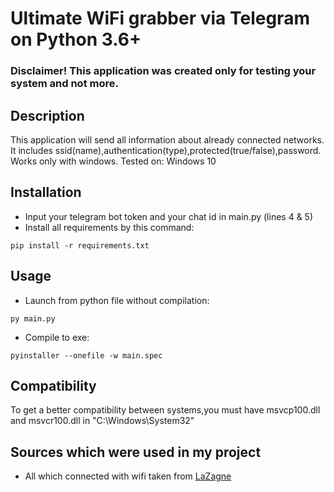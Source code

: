 # Ultimate WiFi grabber via Telegram on Python 3.6+
### Disclaimer! This application was created only for testing your system and not more.

Description
----
This application will send all information about already connected networks.
It includes ssid(name),authentication(type),protected(true/false),password.
Works only with windows. Tested on: Windows 10

Installation
----
* Input your telegram bot token and your chat id in main.py (lines 4 & 5)
* Install all requirements by this command:
```
pip install -r requirements.txt
```

Usage
----
* Launch from python file without compilation:
```
py main.py
```
* Compile to exe:
```
pyinstaller --onefile -w main.spec
```

Compatibility
----
To get a better compatibility between systems,you must have msvcp100.dll and msvcr100.dll in "C:\Windows\System32"

Sources which were used in my project
----
* All which connected with wifi taken from [LaZagne](https://github.com/AlessandroZ/LaZagne/)
